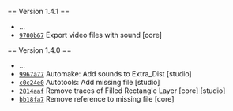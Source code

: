 == Version 1.4.1 ==
- ...
- <code>[9700b67](https://github.com/synfig/synfig/commit/9700b677051ed95660887938a95a784576502ba0)</code> Export video files with sound [core]

== Version 1.4.0 ==
- ...
- <code>[9967a77](https://github.com/synfig/synfig/commit/9967a771d5d1e8dfda6e26b8b5451f9f4493bc9f)</code> Automake: Add sounds to Extra_Dist [studio]
- <code>[c0c24e0](https://github.com/synfig/synfig/commit/c0c24e0bc5652713f4defb3684c2573bf8cc2bd3)</code> Autotools: Add missing file [studio]
- <code>[2814aaf](https://github.com/synfig/synfig/commit/2814aafab075d9b6a703c0b430f4bf527fa50e2e)</code> Remove traces of Filled Rectangle Layer [core] [studio]
- <code>[bb18fa7](https://github.com/synfig/synfig/commit/bb18fa7fc4d58ea41142d3b821dfc8b939a9ff1e)</code> Remove reference to missing file [core]
